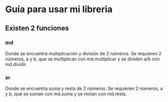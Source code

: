 # Guía para usar mi libreria
## Existen 2 funciones
### md 
Donde se encuentra multiplicación y división de 2 números.
Se requieren 2 números, a y b, que se multiplican con md.multiplicar
y se dividen a/b con md.dividir.
### sr
Donde se encuentra suma y resta de 2 números.
Se requieren 2 números, a y b, que se suman con md.suma
y se restan con md.resta.